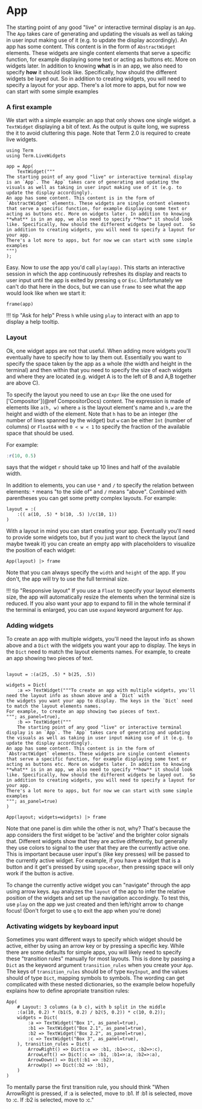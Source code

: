 # App

The starting point of any good "live" or interactive terminal display is an `App`. The `App` takes care of generating and updating the visuals as well as taking in user input making use of it (e.g. to update the display accordingly). 
An app has some content. This content is in the form of `AbstractWidget` elements. These widgets are single content elements that serve a specific function, for example displaying some text or acting as buttons etc. More on widgets later. In addition to knowing **what** is in an app, we also need to specify **how** it should look like. Specifically, how should the different widgets be layed out.  So in addition to creating widgets, you will need to specify a layout for your app. 
There's a lot more to apps, but for now we can start with some simple examples

### A first example
We start with a simple example: an app that only shows one single widget. a `TextWidget` displaying a bit of text. As the output is quite long, we supress the it to avoid cluttering this page. Note that Term 2.0 is required to create live widgets.

```@example app
using Term
using Term.LiveWidgets

app = App(
    TextWidget("""
The starting point of any good "live" or interactive terminal display is an `App`. The `App` takes care of generating and updating the visuals as well as taking in user input making use of it (e.g. to update the display accordingly). 
An app has some content. This content is in the form of `AbstractWidget` elements. These widgets are single content elements that serve a specific function, for example displaying some text or acting as buttons etc. More on widgets later. In addition to knowing **what** is in an app, we also need to specify **how** it should look like. Specifically, how should the different widgets be layed out.  So in addition to creating widgets, you will need to specify a layout for your app. 
There's a lot more to apps, but for now we can start with some simple examples
""")
);

```

Easy. Now to *use* the app you'd call `play(app)`. This starts an interactive session in which the app continuously refreshes its display and reacts to user input until the app is exited by pressing `q` or `Esc`.
Unfortunately we can't do that here in the docs, but we can use `frame` to see what the app would look like
when we start it:

```@example app
frame(app)
```

!!! tip "Ask for help"
    Press `h` while using `play` to interact with an app to display a help tooltip.

### Layout
Ok, one widget apps are not that useful. 
When adding more widgets you'll eventually have to specify how to lay them out. Essentially you want to specify the space taken by the app as a whole  (the width and height in the terminal) and then within that you need to specify the size of each 
widgets and where they are located (e.g. widget A is to the left of B and A,B together are above C).

To specify the layout you need to use an `Expr` like the one used for ['Compositor'](@ref CompositorDocs) content. 
The expression is made of elements like `a(h, w)` where `a` is the layout element's name and `h,w` are the height and width of the element.
Note that `h` has to be an integer (the number of lines spanned by the widget) but `w` can be either `Int` (number of columns) or `Float64` with `0 < w < 1` to specify the fraction of the available space that should be used.

For example:
```julia
:r(10, 0.5)
```
says that the widget `r` should take up 10 lines and half of the available width.

In addition to elements, you can use `*` and `/` to specify the relation between elements: `*` means "to the side of" and `/` means "above".
Combined with parentheses you can get some pretty complex layouts. For example:

```@example app
layout = :(
    :(( a(10, .5) * b(10, .5) )/c(10, 1))
)
```

With a layout in mind you can start creating your app.
Eventually you'll need to provide some widgets too, but if you just want to check the layout (and maybe tweak it) you can 
create an empty app with placeholders to visualize the position of each widget:

```@example app
App(layout) |> frame  
```

Note that you can always specify the `width` and `height` of the app. If you don't, the app will try to use the full terminal size.


!!! tip "Responsive layout"
    If you use a `Float` to specify your layout elements size, the app will automatically resize the elements when the terminal 
    size is reduced. If you also want your app to expand to fill in the whole terminal if the terminal is enlarged, you can use
    `expand` keyword argument for `App`. 



### Adding widgets
To create an app with multiple widgets, you'll need the layout info as shown above and a `Dict` with 
the widgets you want your app to display. The keys in the `Dict` need to match the layout elements names.
For example, to create an app showing two pieces of text.

```@example app

layout = :(a(25, .5) * b(25, .5))

widgets = Dict(
    :a => TextWidget("""To create an app with multiple widgets, you'll need the layout info as shown above and a `Dict` with 
the widgets you want your app to display. The keys in the `Dict` need to match the layout elements names.
For example, to create an app showing two pieces of text.
"""; as_panel=true),
    :b => TextWidget("""
    The starting point of any good "live" or interactive terminal display is an `App`. The `App` takes care of generating and updating the visuals as well as taking in user input making use of it (e.g. to update the display accordingly). 
An app has some content. This content is in the form of `AbstractWidget` elements. These widgets are single content elements that serve a specific function, for example displaying some text or acting as buttons etc. More on widgets later. In addition to knowing **what** is in an app, we also need to specify **how** it should look like. Specifically, how should the different widgets be layed out.  So in addition to creating widgets, you will need to specify a layout for your app. 
There's a lot more to apps, but for now we can start with some simple examples
"""; as_panel=true)
)

App(layout; widgets=widgets) |> frame
```

Note that one panel is dim while the other is not, why?
That's because the app considers the first widget to be 'active' and the brighter color signals that. 
Different widgets show that they are active differently, but generally they use colors to signal to the user that they are 
the currently active one. This is important because user input's (like key presses) will be passed to the currently active widget.
For example, if you have a widget that is a button and it get's pressed by using `spacebar`, then pressing space
will only work if the button is active.

To change the currently active widget you can "navigate" through the app using arrow keys. 
`App` analyzes the `layout` of the app to infer the relative position of the widgets and set up the navigation accordingly.
To test this, use `play` on the app we just created and then left/right arrow to change focus!
(Don't forget to use `q` to exit the app when you're done)

### Activating widgets by keyboard input
Sometimes you want different ways to specify which widget should be active, either by using an arrow key or by pressing a specific key. While there are some defaults for simple apps, you will likely need to specify these "transition rules" manually for most layouts. This is done by passing a `Dict` as the keyword argument `transition_rules` when you create your `App`.  The keys of `transition_rules` should be of type `KeyInput`, and the values should of type `Dict`, mapping symbols to symbols. The wording can get complicated with these nested dictionaries, so the example below hopefully explains how to define apropriate transition rules:
```
App(
    # Layout: 3 columns (a b c), with b split in the middle
    :(a(10, 0.2) * (b1(5, 0.2) / b2(5, 0.2)) * c(10, 0.2)); 
    widgets = Dict(
        :a => TextWidget("Box 1", as_panel=true),
        :b1 => TextWidget("Box 2.1", as_panel=true),
        :b2 => TextWidget("Box 2.2", as_panel=true),
        :c => TextWidget("Box 3", as_panel=true),
    ), transition_rules = Dict(
        ArrowRight() => Dict(:a => :b1, :b1=>:c, :b2=>:c),
        ArrowLeft() => Dict(:c => :b1, :b1=>:a, :b2=>:a),
        ArrowDown() => Dict(:b1 => :b2),
        ArrowUp() => Dict(:b2 => :b1),
    )
)
```
To mentally parse the first transition rule, you should think "When ArrowRight is pressed, if :a is selected, move to :b1. If :b1 is selected, move to :c. If :b2 is selected, move to :c."
